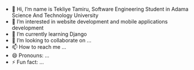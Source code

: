 - 👋 Hi, I’m name is Tekliye Tamiru, Software Engineering Student in Adama Science And Technology University  
- 👀 I’m interested in website development and mobile applications development
- 🌱 I’m currently learning Django 
- 💞️ I’m looking to collaborate on ...
- 📫 How to reach me ...
- 😄 Pronouns: ...
- ⚡ Fun fact: ...

<!---
tekliyetamiru/tekliyetamiru is a ✨ special ✨ repository because its `README.md` (this file) appears on your GitHub profile.
You can click the Preview link to take a look at your changes.
--->

